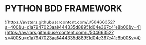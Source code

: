 # PYTHON BDD FRAMEWORK
![https://avatars.githubusercontent.com/u/50466352?s=400&u=d1a7947023aa8444335d88951d04e367c41e8b00&v=4](https://avatars.githubusercontent.com/u/50466352?s=400&u=d1a7947023aa8444335d88951d04e367c41e8b00&v=4)
